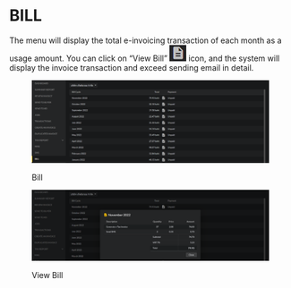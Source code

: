 # BILL

The menu will display the total e-invoicing transaction of each month as a usage amount. You can click on “View Bill” ![](<../.gitbook/assets/image (18) (2).png>) icon, and the system will display the invoice transaction and exceed sending email in detail.

<figure><img src="../.gitbook/assets/image (52) (2).png" alt=""><figcaption><p>Bill</p></figcaption></figure>

<figure><img src="../.gitbook/assets/image (6) (2).png" alt=""><figcaption><p>View Bill</p></figcaption></figure>
